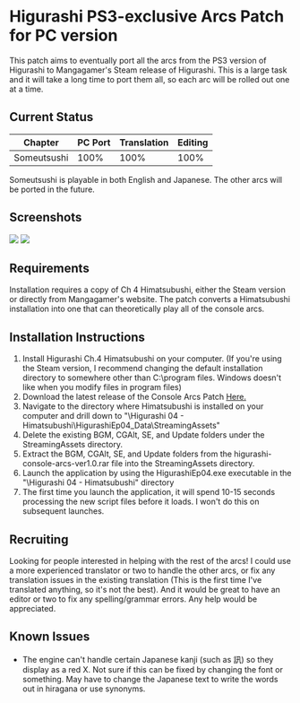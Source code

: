 # Higurashi PS3-exclusive Arcs Patch for PC version

This patch aims to eventually port all the arcs from the PS3 version of Higurashi to Mangagamer's Steam release of Higurashi.  This is a large task and it will take a long time to port them all, so each arc will be rolled out one at a time.

## Current Status

| Chapter     | PC Port  | Translation | Editing |
| ----------- | -------- | ----------- | ------- |
| Someutsushi | 100%     | 100%        | 100%    |

Someutsushi is playable in both English and Japanese. The other arcs will be ported in the future.

## Screenshots

![](http://i.imgur.com/MsEMBNc.png)
![](http://i.imgur.com/vo19RQS.png)

## Requirements
Installation requires a copy of Ch 4 Himatsubushi, either the Steam version or directly from Mangagamer's website.  The patch converts a Himatsubushi installation into one that can theoretically play all of the console arcs.

## Installation Instructions
1. Install Higurashi Ch.4 Himatsubushi on your computer.  (If you're using the Steam version, I recommend changing the default installation directory to somewhere other than C:\program files. Windows doesn't like when you modify files in program files)
2. Download the latest release of the Console Arcs Patch [Here.](https://github.com/07th-mod/higurashi-console-arcs/releases)
3. Navigate to the directory where Himatsubushi is installed on your computer and drill down to "\Higurashi 04 - Himatsubushi\HigurashiEp04_Data\StreamingAssets"
4. Delete the existing BGM, CGAlt, SE, and Update folders under the StreamingAssets directory.
5. Extract the BGM, CGAlt, SE, and Update folders from the higurashi-console-arcs-ver1.0.rar file into the StreamingAssets directory.
6. Launch the application by using the HigurashiEp04.exe executable in the "\Higurashi 04 - Himatsubushi" directory
7. The first time you launch the application, it will spend 10-15 seconds processing the new script files before it loads.  I won't do this on subsequent launches.

## Recruiting

Looking for people interested in helping with the rest of the arcs!  I could use a more experienced translator or two to handle the other arcs, or fix any translation issues in the existing translation (This is the first time I've translated anything, so it's not the best). And it would be great to have an editor or two to fix any spelling/grammar errors.  Any help would be appreciated.

## Known Issues

- The engine can't handle certain Japanese kanji (such as 訊) so they display as a red X.  Not sure if this can be fixed by changing the font or something.  May have to change the Japanese text to write the words out in hiragana or use synonyms.


